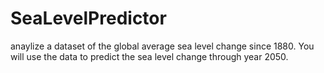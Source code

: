 # SeaLevelPredictor
anaylize a dataset of the global average sea level change since 1880. You will use the data to predict the sea level change through year 2050.

